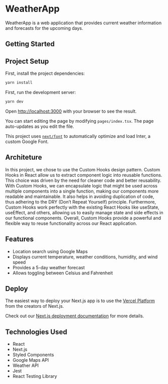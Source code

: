 # WeatherApp

WeatherApp is a web application that provides current weather information and forecasts for the upcoming days.

## Getting Started

## Project Setup

First, install the project dependencies:

```bash
yarn install
```

First, run the development server:

```bash
yarn dev
```

Open [http://localhost:3000](http://localhost:3000) with your browser to see the result.

You can start editing the page by modifying `pages/index.tsx`. The page auto-updates as you edit the file.

This project uses [`next/font`](https://nextjs.org/docs/basic-features/font-optimization) to automatically optimize and load Inter, a custom Google Font.

## Architeture

In this project, we chose to use the Custom Hooks design pattern. Custom Hooks in React allow us to extract component logic into reusable functions. This choice was driven by the need for cleaner code and better reusability. With Custom Hooks, we can encapsulate logic that might be used across multiple components into a single function, making our components more readable and maintainable. It also helps in avoiding duplication of code, thus adhering to the DRY (Don’t Repeat Yourself) principle. Furthermore, Custom Hooks work perfectly with the existing React Hooks like useState, useEffect, and others, allowing us to easily manage state and side effects in our functional components. Overall, Custom Hooks provide a powerful and flexible way to reuse functionality across our React application.

## Features

- Location search using Google Maps
- Displays current temperature, weather conditions, humidity, and wind speed
- Provides a 5-day weather forecast
- Allows toggling between Celsius and Fahrenheit

## Deploy

The easiest way to deploy your Next.js app is to use the [Vercel Platform](https://vercel.com/new?utm_medium=default-template&filter=next.js&utm_source=create-next-app&utm_campaign=create-next-app-readme) from the creators of Next.js.

Check out our [Next.js deployment documentation](https://nextjs.org/docs/deployment) for more details.

## Technologies Used

- React
- Next.js
- Styled Components
- Google Maps API
- Weather API
- Jest
- React Testing Library
